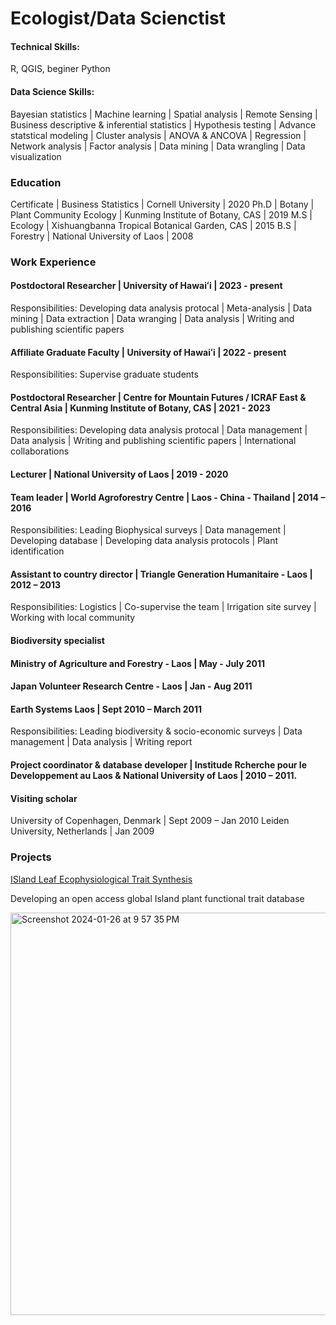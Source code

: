 # Ecologist/Data Scienctist

#### Technical Skills: 
R, QGIS, beginer Python

#### Data Science Skills: 
Bayesian statistics | Machine learning | Spatial analysis | Remote Sensing | Business descriptive & inferential statistics | Hypothesis testing | Advance statstical modeling | Cluster analysis | ANOVA & ANCOVA | Regression | Network analysis | Factor analysis | Data mining | Data wrangling | Data visualization 

### Education
Certificate | Business Statistics | Cornell University | 2020
Ph.D | Botany | Plant Community Ecology | Kunming Institute of Botany, CAS | 2019
M.S | Ecology | Xishuangbanna Tropical Botanical Garden, CAS | 2015
B.S | Forestry | National University of Laos | 2008

### Work Experience
#### Postdoctoral Researcher | University of Hawaiʻi | 2023 - present
Responsibilities: 
Developing data analysis protocal | Meta-analysis | Data mining | Data extraction | Data wranging | Data analysis | Writing and publishing scientific papers

#### Affiliate Graduate Faculty | University of Hawaiʻi | 2022 - present
Responsibilities:
Supervise graduate students
  
#### Postdoctoral Researcher | Centre for Mountain Futures / ICRAF East & Central Asia | Kunming Institute of Botany, CAS | 2021 - 2023
Responsibilities:
Developing data analysis protocal | Data management | Data analysis | Writing and publishing scientific papers | International collaborations

#### Lecturer | National University of Laos | 2019 - 2020

#### Team leader | World Agroforestry Centre | Laos - China - Thailand | 2014 – 2016
Responsibilities:
Leading Biophysical surveys | Data management | Developing database | Developing data analysis protocols | Plant identification

#### Assistant to country director | Triangle Generation Humanitaire - Laos | 2012 – 2013
Responsibilities:
Logistics | Co-supervise the team | Irrigation site survey | Working with local community

#### Biodiversity specialist 
#### Ministry of Agriculture and Forestry - Laos | May - July 2011
#### Japan Volunteer Research Centre - Laos | Jan - Aug 2011
#### Earth Systems Laos | Sept 2010 – March 2011
Responsibilities:
Leading biodiversity & socio-economic surveys | Data management | Data analysis | Writing report

#### Project coordinator &  database developer | Institude Rcherche pour le Developpement au Laos & National University of Laos | 2010 – 2011. 

#### Visiting scholar 
University of Copenhagen, Denmark | Sept 2009 – Jan 2010
Leiden University, Netherlands | Jan 2009

### Projects

[ISland Leaf Ecophysiological Trait Synthesis](https://www.fondationbiodiversite.fr/en/the-frb-in-action/programs-and-projects/le-cesab/islets/)

Developing an open access global Island plant functional trait database


<img width="644" alt="Screenshot 2024-01-26 at 9 57 35 PM" src="https://github.com/satdichanh/datascience-portfolio.org/assets/50197613/16c99a5c-822c-4453-b865-2e9e2826f448">






